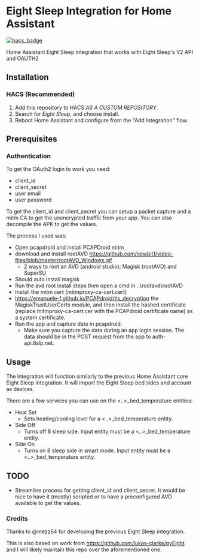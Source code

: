 # Eight Sleep Integration for Home Assistant
[![hacs_badge](https://img.shields.io/badge/HACS-Custom-41BDF5.svg?style=for-the-badge)](https://github.com/hacs/integration)

Home Assistant Eight Sleep integration that works with Eight Sleep's V2 API and OAUTH2

## Installation
### HACS (Recommended)

1. Add this repository to HACS *AS A CUSTOM REPOSITORY*.
2. Search for *Eight Sleep*, and choose install. 
3. Reboot Home Assistant and configure from the "Add Integration" flow.

## Prerequisites ##
### Authentication ###
To get the OAuth2 login to work you need:

- client_id
- client_secret
- user email
- user password

To get the client_id and client_secret you can setup a packet capture and a mitm CA to get the unencrypted traffic from your app. You can also decompile the APK to get the values.

The process I used was:
- Open pcapdroid and install PCAPDroid mitm
- download and install rootAVD https://github.com/newbit1/video-files/blob/master/rootAVD_Windows.gif 
  - 2 ways to root an AVD (android studio); Magisk (rootAVD) and SuperSU
- Should auto install magisk
- Run the avd root install steps then open a cmd in ..\rootavd\rootAVD
- Install the mitm cert (mitmproxy-ca-cert.cert)
- https://emanuele-f.github.io/PCAPdroid/tls_decryption the MagiskTrustUserCerts module, and then install the hashed certificate (replace mitmproxy-ca-cert.cer with the PCAPdroid certificate name) as a system certificate. 	
- Run the app and capture date in pcapdroid. 
  - Make sure you capture the data during an app login session. The data should be in the POST request from the app to auth-api.8slp.net.

## Usage ##
The integration will function similarly to the previous Home Assistant core Eight Sleep integration. It will import the Eight Sleep bed sides and account as devices.

There are a few services you can use on the <..>_bed_temperature entities:
- Heat Set
  - Sets heating/cooling level for a <..>_bed_temperature entity.
- Side Off
  - Turns off 8 sleep side. Input entity must be a <..>_bed_temperature entity.
- Side On
  - Turns on 8 sleep side in smart mode. Input entity must be a <..>_bed_temperature entity.

## TODO ##
- Streamline process for getting client_id and client_secret. It would be nice to have it (mostly) scripted or to have a preconfigured AVD available to get the values.

### Credits ###
Thanks to @mezz64 for developing the previous Eight Sleep integration.

This is also based on work from https://github.com/lukas-clarke/pyEight and I will likely maintain this repo over the aforementioned one.